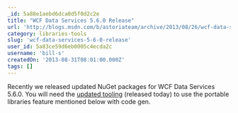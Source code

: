 ```yaml
---
_id: 5a88e1aebd6dca0d5f0d2c2e
title: "WCF Data Services 5.6.0 Release"
url: 'http://blogs.msdn.com/b/astoriateam/archive/2013/08/26/wcf-data-services-5-6-0-release.aspx'
category: libraries-tools
slug: 'wcf-data-services-5-6-0-release'
user_id: 5a83ce59d6eb0005c4ecda2c
username: 'bill-s'
createdOn: '2013-08-31T08:01:00.000Z'
tags: []
---
```


Recently we released updated NuGet packages for WCF Data Services 5.6.0. You will need the <a href="http://www.microsoft.com/en-us/download/details.aspx?id=39373" target="_blank">updated tooling</a> (released today) to use the portable libraries feature mentioned below with code gen.
